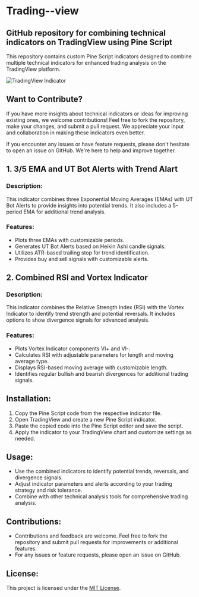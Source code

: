 # Trading--view
## GitHub repository for combining technical indicators on TradingView using Pine Script

This repository contains custom Pine Script indicators designed to combine multiple technical indicators for enhanced trading analysis on the TradingView platform.

![TradingView Indicator](https://www.wallstreetzen.com/blog/wp-content/uploads/2022/09/T8jrtz3q_mid.png)

## Want to Contribute?

If you have more insights about technical indicators or ideas for improving existing ones, we welcome contributions! Feel free to fork the repository, make your changes, and submit a pull request. We appreciate your input and collaboration in making these indicators even better.

If you encounter any issues or have feature requests, please don't hesitate to open an issue on GitHub. We're here to help and improve together.


## 1. 3/5 EMA and UT Bot Alerts with Trend Alart

### Description:
This indicator combines three Exponential Moving Averages (EMAs) with UT Bot Alerts to provide insights into potential trends. It also includes a 5-period EMA for additional trend analysis.

### Features:
- Plots three EMAs with customizable periods.
- Generates UT Bot Alerts based on Heikin Ashi candle signals.
- Utilizes ATR-based trailing stop for trend identification.
- Provides buy and sell signals with customizable alerts.

## 2. Combined RSI and Vortex Indicator

### Description:
This indicator combines the Relative Strength Index (RSI) with the Vortex Indicator to identify trend strength and potential reversals. It includes options to show divergence signals for advanced analysis.

### Features:
- Plots Vortex Indicator components VI+ and VI-.
- Calculates RSI with adjustable parameters for length and moving average type.
- Displays RSI-based moving average with customizable length.
- Identifies regular bullish and bearish divergences for additional trading signals.

## Installation:
1. Copy the Pine Script code from the respective indicator file.
2. Open TradingView and create a new Pine Script indicator.
3. Paste the copied code into the Pine Script editor and save the script.
4. Apply the indicator to your TradingView chart and customize settings as needed.

## Usage:
- Use the combined indicators to identify potential trends, reversals, and divergence signals.
- Adjust indicator parameters and alerts according to your trading strategy and risk tolerance.
- Combine with other technical analysis tools for comprehensive trading analysis.

## Contributions:
- Contributions and feedback are welcome. Feel free to fork the repository and submit pull requests for improvements or additional features.
- For any issues or feature requests, please open an issue on GitHub.

## License:
This project is licensed under the [MIT License](LICENSE).

